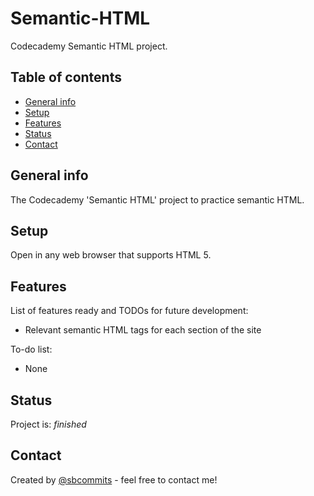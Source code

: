 # Semantic-HTML
Codecademy Semantic HTML project.

## Table of contents
* [General info](#general-info)
* [Setup](#setup)
* [Features](#features)
* [Status](#status)
* [Contact](#contact)

## General info
The Codecademy 'Semantic HTML' project to practice semantic HTML.

## Setup
Open in any web browser that supports HTML 5.

## Features
List of features ready and TODOs for future development:
* Relevant semantic HTML tags for each section of the site

To-do list:
* None

## Status
Project is: _finished_

## Contact
Created by [@sbcommits](https://github.com/sbcommits) - feel free to contact me!
